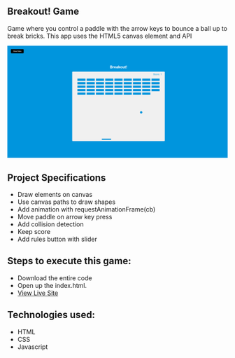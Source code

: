 ## Breakout! Game

Game where you control a paddle with the arrow keys to bounce a ball up to break bricks. This app uses the HTML5 canvas element and API

 ![title-pic](Breakout.png)

 ## Project Specifications

- Draw elements on canvas
- Use canvas paths to draw shapes
- Add animation with requestAnimationFrame(cb)
- Move paddle on arrow key press
- Add collision detection
- Keep score
- Add rules button with slider
 
## Steps to execute this game:
- Download the entire code 
- Open up the index.html.
- [View Live Site](https://anthonys1760.github.io/Breakout-Game/)


## Technologies used: 
- HTML
- CSS 
- Javascript


